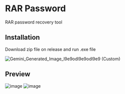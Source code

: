 
# RAR Password

RAR password recovery tool




## Installation

Download zip file on release and run .exe file



![Gemini_Generated_Image_l9e9odl9e9odl9e9 (Custom)](https://github.com/user-attachments/assets/8c035ed4-50eb-499b-89d2-5c9b43d31e6e)  


## Preview 


![image](https://github.com/user-attachments/assets/f7ece005-f883-407b-b513-57b79f65900c)  ![image](https://github.com/user-attachments/assets/c6836421-cbb7-4db8-9811-4d69ea79e081)

